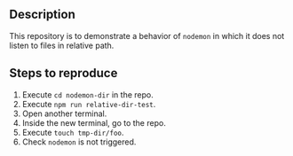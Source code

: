 ## Description

This repository is to demonstrate a behavior of `nodemon` in which it does not listen to files in relative path.

## Steps to reproduce

1. Execute `cd nodemon-dir` in the repo.
2. Execute `npm run relative-dir-test`.
3. Open another terminal.
4. Inside the new terminal, go to the repo.
5. Execute `touch tmp-dir/foo`.
6. Check `nodemon` is not triggered.
